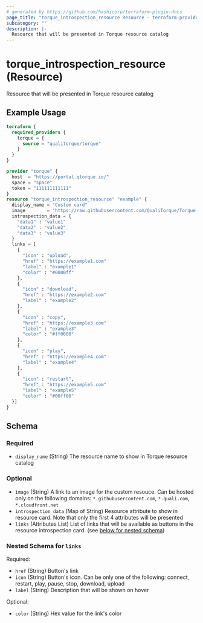 ```yaml
---
# generated by https://github.com/hashicorp/terraform-plugin-docs
page_title: "torque_introspection_resource Resource - terraform-provider-torque"
subcategory: ""
description: |-
  Resource that will be presented in Torque resource catalog
---
```


# torque_introspection_resource (Resource)

Resource that will be presented in Torque resource catalog

## Example Usage

```terraform
terraform {
  required_providers {
    torque = {
      source = "qualitorque/torque"
    }
  }
}

provider "torque" {
  host  = "https://portal.qtorque.io/"
  space = "space"
  token = "111111111111"
}
resource "torque_introspection_resource" "example" {
  display_name = "Custom card"
  image        = "https://raw.githubusercontent.com/QualiTorque/Torque-Samples/refs/heads/main/instructions/res_images/Tetris_logo_small.png"
  introspection_data = {
    "data1" : "value1"
    "data2" : "value2"
    "data3" : "value3"
  }
  links = [
    {
      "icon" : "upload",
      "href" : "https://example1.com"
      "label" : "example1"
      "color" : "#0000ff"
    },
    {
      "icon" : "download",
      "href" : "https://example2.com"
      "label" : "example2"
    },
    {
      "icon" : "copy",
      "href" : "https://example3.com"
      "label" : "example3"
      "color" : "#ff0000"
    },
    {
      "icon" : "play",
      "href" : "https://example4.com"
      "label" : "example4"
    },
    {
      "icon" : "restart",
      "href" : "https://example5.com"
      "label" : "example5"
      "color" : "#00ff00"
  }]
}
```

<!-- schema generated by tfplugindocs -->
## Schema

### Required

- `display_name` (String) The resource name to show in Torque resource catalog

### Optional

- `image` (String) A link to an image for the custom resouce. Can be hosted only on the following domains: `*.githubusercontent.com`, `*.quali.com`, `*.cloudfront.net`
- `introspection_data` (Map of String) Resource attribute to show in resource card. Note that only the first 4 attributes will be presented
- `links` (Attributes List) List of links that will be available as buttons in the resource introspection card. (see [below for nested schema](#nestedatt--links))

<a id="nestedatt--links"></a>
### Nested Schema for `links`

Required:

- `href` (String) Button's link
- `icon` (String) Button's icon. Can be only one of the following: connect, restart, play, pause, stop, download, upload
- `label` (String) Description that will be shown on hover

Optional:

- `color` (String) Hex value for the link's color

